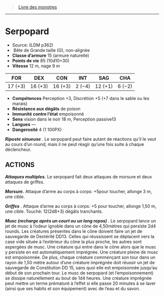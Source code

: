 ﻿> [Livre des monstres](tome_of_beasts.md)

---

# Serpopard

- Source: (LDM p362)
-  Bête de Grande taille (G), non-alignée
- **Classe d’armure** 15 (armure naturelle)
- **Points de vie** 85 (10d10+30)
- **Vitesse** 12 m, nage 9 m

|FOR|DEX|CON|INT|SAG|CHA|
|---|---|---|---|---|---|
|17 (+3)|16 (+3)|16 (+3)|2 (−4)|12 (+1)|6 (−2)|

- **Compétences** Perception +3, Discrétion +5 (+7 dans le sable ou les marais)
- **Résistance aux dégâts** de poison
- **Immunité contre l’état** empoisonné
- **Sens** vision dans le noir 18 m, Perception passive13
- **Langues** —
- **Dangerosité** 4 (1 100PX)

**_Riposte sinueuse_** . Le serpopard peut faire autant de réactions qu’il le veut au cours d’un round, mais il ne peut réagir qu’une fois suite à chaque déclencheur.

## ACTIONS

**_Attaques multiples._** Le serpopard fait deux attaques de morsure et deux attaques de griffes.

**_Morsure._** Attaque d’arme au corps à corps:
+5pour toucher, allonge 3 m, une cible.

**_Griffes_** . Attaque d’arme au corps à corps: +5 pour toucher, allonge 1,50 m, une cible. Touché:
12(2d8+3) dégâts tranchants.

**_Musc (recharge après un court ou un long repos)_** . Le serpopard lance un jet de musc à l’odeur ignoble dans un cône de 4,50mètres qui persiste 2d4 rounds. Les créatures présentes dans le cône doivent faire un jet de sauvegarde de Dextérité DD13. Celles qui réussissent se déplacent vers la case vide située à l’extérieur du cône la plus proche, les autres sont aspergées de musc. Une créature qui entre dans le cône alors que le musc y persiste en est automatiquement imprégnée. Une créature pleine de musc est empoisonnée. De plus, chaque créature commençant son tour dans un rayon de 1,50 mètre autour d’une créature imprégnée doit réussir un jet de sauvegarde de Constitution DD 15, sans quoi elle est empoisonnée jusqu’au début de son prochain tour. Le musc de serpopard (et l’empoisonnement) se dissipe naturellement au bout de 1d4 heures. Une créature imprégnée peut mettre un terme prématuré à l’effet si elle passe 20 minutes à se laver (ainsi que ses habits et son équipement) avec de l’eau et du savon.

